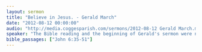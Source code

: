 ```yaml
---
layout: sermon
title: "Believe in Jesus. - Gerald March"
date: "2012-08-12 00:00:00"
audio: "http://media.coggesparish.com/sermons/2012-08-12 Gerald March.mp3"
speaker: "The Bible reading and the beginning of Gerald's sermon were not recorded."
bible_passages: ["John 6:35-51"]
---
```

